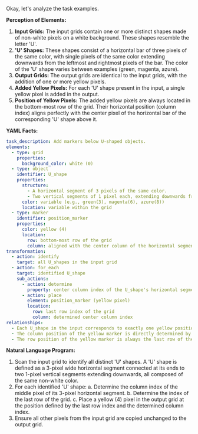 Okay, let's analyze the task examples.

**Perception of Elements:**

1.  **Input Grids:** The input grids contain one or more distinct shapes made of non-white pixels on a white background. These shapes resemble the letter 'U'.
2.  **'U' Shapes:** These shapes consist of a horizontal bar of three pixels of the same color, with single pixels of the same color extending downwards from the leftmost and rightmost pixels of the bar. The color of the 'U' shape varies between examples (green, magenta, azure).
3.  **Output Grids:** The output grids are identical to the input grids, with the addition of one or more yellow pixels.
4.  **Added Yellow Pixels:** For each 'U' shape present in the input, a single yellow pixel is added in the output.
5.  **Position of Yellow Pixels:** The added yellow pixels are always located in the bottom-most row of the grid. Their horizontal position (column index) aligns perfectly with the center pixel of the horizontal bar of the corresponding 'U' shape above it.

**YAML Facts:**


```yaml
task_description: Add markers below U-shaped objects.
elements:
  - type: grid
    properties:
      background_color: white (0)
  - type: object
    identifier: U_shape
    properties:
      structure:
        - A horizontal segment of 3 pixels of the same color.
        - Two vertical segments of 1 pixel each, extending downwards from the ends of the horizontal segment, using the same color.
      color: variable (e.g., green(3), magenta(6), azure(8))
      location: variable within the grid
  - type: marker
    identifier: position_marker
    properties:
      color: yellow (4)
      location:
        row: bottom-most row of the grid
        column: aligned with the center column of the horizontal segment of a U_shape
transformation:
  - action: identify
    target: all U_shapes in the input grid
  - action: for_each
    target: identified U_shape
    sub_actions:
      - action: determine
        property: center column index of the U_shape's horizontal segment
      - action: place
        element: position_marker (yellow pixel)
        location:
          row: last row index of the grid
          column: determined center column index
relationships:
  - Each U_shape in the input corresponds to exactly one yellow position_marker in the output.
  - The column position of the yellow marker is directly determined by the column position of the center of its corresponding U_shape.
  - The row position of the yellow marker is always the last row of the grid, regardless of the U_shape's vertical position.
```


**Natural Language Program:**

1.  Scan the input grid to identify all distinct 'U' shapes. A 'U' shape is defined as a 3-pixel wide horizontal segment connected at its ends to two 1-pixel vertical segments extending downwards, all composed of the same non-white color.
2.  For each identified 'U' shape:
    a.  Determine the column index of the middle pixel of its 3-pixel horizontal segment.
    b.  Determine the index of the last row of the grid.
    c.  Place a yellow (4) pixel in the output grid at the position defined by the last row index and the determined column index.
3.  Ensure all other pixels from the input grid are copied unchanged to the output grid.